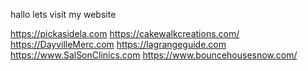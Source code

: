 hallo lets visit my website

https://pickasidela.com
https://cakewalkcreations.com/
https://DayvilleMerc.com
https://lagrangeguide.com
https://www.SalSonClinics.com
https://www.bouncehousesnow.com/

<!---
bbfstoto/bbfstoto is a ✨ special ✨ repository because its `README.md` (this file) appears on your GitHub profile.
You can click the Preview link to take a look at your changes.
--->
